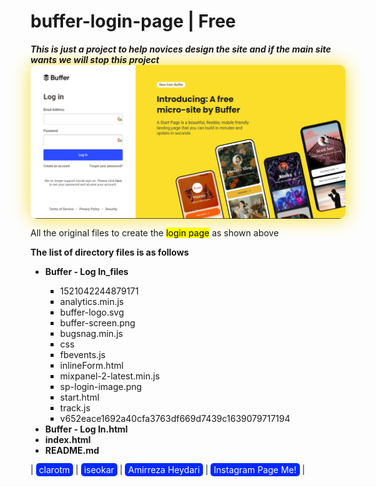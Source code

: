 # buffer-login-page | Free

<html lang="en">
  <body>
    <i><b>This is just a project to help novices design the site and if the main site wants we will stop this project</b></i>
    <img
      src="Buffer - Log In_files/buffer-screen.png"
      style="
        width: 700px;
        display: block;
        margin: 0 auto;
        border-radius: 10px;
        box-shadow: 0px 0px 30px #fade2a;
      "
    />
      <p>
        All the original files to create the <mark>login page</mark> as shown
        above
      </p>
      <b>The list of directory files is as follows</b>
      <ul>
        <li>
          <b><span>Buffer - Log In_files</span></b>
        </li>
        <ul style="list-style-type: square">
          <li>1521042244879171</li>
          <li>analytics.min.js</li>
          <li>buffer-logo.svg</li>
          <li>buffer-screen.png</li>
          <li>bugsnag.min.js</li>
          <li>css</li>
          <li>fbevents.js</li>
          <li>inlineForm.html</li>
          <li>mixpanel-2-latest.min.js</li>
          <li>sp-login-image.png</li>
          <li>start.html</li>
          <li>track.js</li>
          <li>v652eace1692a40cfa3763df669d7439c1639079717194</li>
        </ul>
        <li>
          <b><span>Buffer - Log In.html</span></b>
        </li>
        <li>
          <b><span>index.html</span></b>
        </li>
        <li>
          <b><span>README.md</span></b>
        </li>
      </ul>
    </div>
    |
    <a
      href="https://clarotm.ir"
      style="
        text-decoration: none;
        color: white;
        background-color: rgb(4, 41, 255);
        padding: 2px 5px;
        border-radius: 5px;
      "
      >clarotm</a
    >
    |
    <a
      href="https://iseokar.ir"
      style="
        text-decoration: none;
        color: white;
        background-color: rgb(4, 41, 255);
        padding: 2px 5px;
        border-radius: 5px;
      "
      >iseokar</a
    >
    |
    <a
      href="https://virgool.io/@clarotm/%D8%A7%D9%85%DB%8C%D8%B1%D8%B1%D8%B6%D8%A7-%D8%AD%DB%8C%D8%AF%D8%B1%DB%8C-%DA%A9%DB%8C%D8%B3%D8%AA%D8%A8%DB%8C%D9%88%DA%AF%D8%B1%D8%A7%D9%81%DB%8C-%DA%A9%D8%A7%D9%85%D9%84%D9%85%D8%AF%DB%8C%D8%B1-%D8%AA%DB%8C%D9%85-%DA%A9%D9%84%D8%A7%D8%B1%D9%88%DA%A9%D8%A7%D8%B1%D8%A2%D9%81%D8%B1%DB%8C%D9%86-%D8%AC%D9%88%D8%A7%D9%86-smlkfj5gciea"
      style="
        text-decoration: none;
        color: white;
        background-color: rgb(4, 41, 255);
        padding: 2px 5px;
        border-radius: 5px;
      "
    >
      Amirreza Heydari</a
    >
    |
<a
      href="https://www.instagram.com/amirrezaheydariinsta/"
      style="
        text-decoration: none;
        color: white;
        background-color: rgb(4, 41, 255);
        padding: 2px 5px;
        border-radius: 5px;
      "
    >
      Instagram Page Me!</a
    >
    |
  </body>
</html>

